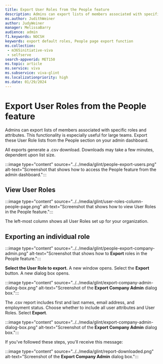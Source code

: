 ```yaml
---
title: Export User Roles from the People feature
description: Admins can export lists of members associated with specific roles and attributes from the People section on their admin dashboard.
ms.author: JudithWeiner
author: JudyWeiner
manager: MelissaBarry
audience: admin
f1.keywords: NOCSH
keywords: export default roles, People page export function
ms.collection: 
 - m365initiative-viva
 - selfserve
search-appverid: MET150
ms.topic: article
ms.service: viva
ms.subservice: viva-glint
ms.localizationpriority: high
ms.date: 01/29/2024
---
```


# Export User Roles from the People feature

Admins can export lists of members associated with specific roles and attributes. This functionality is especially useful for large teams. Export these User Role lists from the People section on your admin dashboard.  

All exports generate a .csv download. Downloads may take a few minutes, dependent upon list size.

:::image type="content" source="../../media/glint/people-export-users.png" alt-text="Screenshot that shows how to access the People feature from the admin dashboard.":::

## View User Roles

:::image type="content" source="../../media/glint/user-roles-column-people-page.png" alt-text="Screenshot that shows how to view User Roles in the People feature.":::

The left-most column shows all User Roles set up for your organization. 

## Exporting an individual role

:::image type="content" source="../../media/glint/people-export-company-admin.png" alt-text="Screenshot that shows how to **Export** roles in the People feature.":::

**Select the User Role to export.** A new window opens. Select the **Export** button. A new dialog box opens.

:::image type="content" source="../../media/glint/export-company-admin-dialog-box.png" alt-text="Screenshot of the **Export Company Admin** dialog box.":::

The .csv report includes first and last names, email address, and employment status.
Choose whether to include all user attributes and User Roles.
Select  **Export**.

:::image type="content" source="../../media/glint/export-company-admin-dialog-box.png" alt-text="Screenshot of the **Export Company Admin** dialog box.":::

If you've followed these steps, you'll receive this message:

:::image type="content" source="../../media/glint/report-downloaded.png" alt-text="Screenshot of the **Export Company Admin** dialog box.":::

